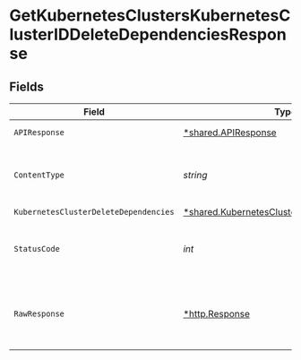 # GetKubernetesClustersKubernetesClusterIDDeleteDependenciesResponse


## Fields

| Field                                                                                                            | Type                                                                                                             | Required                                                                                                         | Description                                                                                                      |
| ---------------------------------------------------------------------------------------------------------------- | ---------------------------------------------------------------------------------------------------------------- | ---------------------------------------------------------------------------------------------------------------- | ---------------------------------------------------------------------------------------------------------------- |
| `APIResponse`                                                                                                    | [*shared.APIResponse](../../../pkg/models/shared/apiresponse.md)                                                 | :heavy_minus_sign:                                                                                               | unknown error                                                                                                    |
| `ContentType`                                                                                                    | *string*                                                                                                         | :heavy_check_mark:                                                                                               | HTTP response content type for this operation                                                                    |
| `KubernetesClusterDeleteDependencies`                                                                            | [*shared.KubernetesClusterDeleteDependencies](../../../pkg/models/shared/kubernetesclusterdeletedependencies.md) | :heavy_minus_sign:                                                                                               | Success                                                                                                          |
| `StatusCode`                                                                                                     | *int*                                                                                                            | :heavy_check_mark:                                                                                               | HTTP response status code for this operation                                                                     |
| `RawResponse`                                                                                                    | [*http.Response](https://pkg.go.dev/net/http#Response)                                                           | :heavy_minus_sign:                                                                                               | Raw HTTP response; suitable for custom response parsing                                                          |